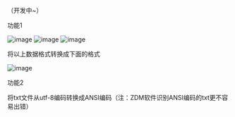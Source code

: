 （开发中~）

功能1

![image](https://github.com/jincichenjieryi/Hydraulic_Design_Assistant_Application/assets/137263762/c8378bf8-740a-40ca-8868-6cbfe593b1eb)  ![image](https://github.com/jincichenjieryi/Hydraulic_Design_Assistant_Application/assets/137263762/e1b79d20-57f3-4697-8b99-ea457919be80)  ![image](https://github.com/jincichenjieryi/Hydraulic_Design_Assistant_Application/assets/137263762/6cd8cb73-ed2f-42f7-a605-73bb9057b9ca)

将以上数据格式转换成下面的格式

![image](https://github.com/jincichenjieryi/Hydraulic_Design_Assistant_Application/assets/137263762/053d7524-6034-4f0d-86e3-d636f8278976)


功能2

将txt文件从utf-8编码转换成ANSI编码（注：ZDM软件识别ANSI编码的txt更不容易出错）
